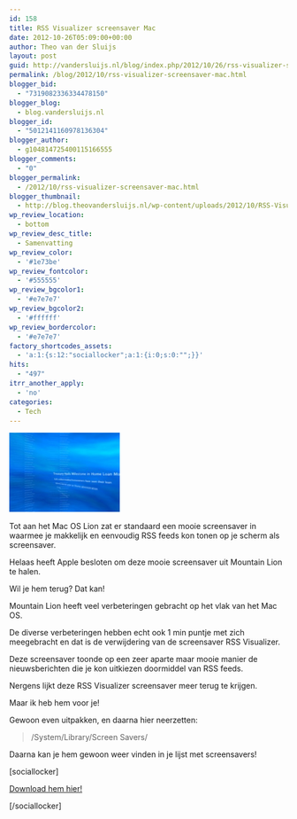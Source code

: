 ```yaml
---
id: 158
title: RSS Visualizer screensaver Mac
date: 2012-10-26T05:09:00+00:00
author: Theo van der Sluijs
layout: post
guid: http://vandersluijs.nl/blog/index.php/2012/10/26/rss-visualizer-screensaver-mac/
permalink: /blog/2012/10/rss-visualizer-screensaver-mac.html
blogger_bid:
  - "7319082336334478150"
blogger_blog:
  - blog.vandersluijs.nl
blogger_id:
  - "5012141160978136304"
blogger_author:
  - g104814725400115166555
blogger_comments:
  - "0"
blogger_permalink:
  - /2012/10/rss-visualizer-screensaver-mac.html
blogger_thumbnail:
  - http://blog.theovandersluijs.nl/wp-content/uploads/2012/10/RSS-Visualizer-300x214.jpg
wp_review_location:
  - bottom
wp_review_desc_title:
  - Samenvatting
wp_review_color:
  - '#1e73be'
wp_review_fontcolor:
  - '#555555'
wp_review_bgcolor1:
  - '#e7e7e7'
wp_review_bgcolor2:
  - '#ffffff'
wp_review_bordercolor:
  - '#e7e7e7'
factory_shortcodes_assets:
  - 'a:1:{s:12:"sociallocker";a:1:{i:0;s:0:"";}}'
hits:
  - "497"
itrr_another_apply:
  - 'no'
categories:
  - Tech
---
```

<div>
  <a href="/images/2012/10/RSS-Visualizer.jpg"><img src="/images/2012/10/RSS-Visualizer-300x214.jpg" alt="" width="200" height="143" border="0" /></a>
</div>

Tot aan het Mac OS Lion zat er standaard een mooie screensaver in waarmee je makkelijk en eenvoudig RSS feeds kon tonen op je scherm als screensaver.

Helaas heeft Apple besloten om deze mooie screensaver uit Mountain Lion te halen.

Wil je hem terug? Dat kan!
  
<a name="more"></a>Mountain Lion heeft veel verbeteringen gebracht op het vlak van het Mac OS.

De diverse verbeteringen hebben echt ook 1 min puntje met zich meegebracht en dat is de verwijdering van de screensaver RSS Visualizer.

Deze screensaver toonde op een zeer aparte maar mooie manier de nieuwsberichten die je kon uitkiezen doormiddel van RSS feeds.

Nergens lijkt deze RSS Visualizer screensaver meer terug te krijgen.

Maar ik heb hem voor je!

Gewoon even uitpakken, en daarna hier neerzetten:

> /System/Library/Screen Savers/

Daarna kan je hem gewoon weer vinden in je lijst met screensavers!

<div>
</div>

[sociallocker]

<div>
  <a href="https://s3-eu-west-1.amazonaws.com/cpn.iamboredsoiblog.eu/RSS+Visualizer.qtz.gz" target="_blank">Download hem hier!</a>
</div>

[/sociallocker]

<img src="https://www.paypalobjects.com/en_US/i/scr/pixel.gif" alt="" width="1" height="1" border="0" />